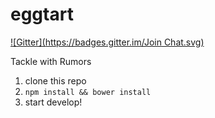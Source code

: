 eggtart
=======
[![Gitter](https://badges.gitter.im/Join Chat.svg)](https://gitter.im/code4hk/eggtart?utm_source=badge&utm_medium=badge&utm_campaign=pr-badge&utm_content=badge)

Tackle with Rumors

1. clone this repo
2. `npm install && bower install`
3. start develop!
